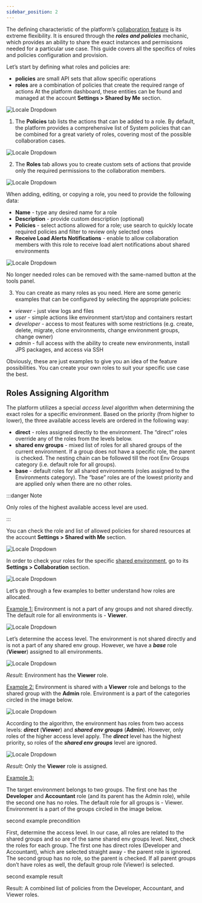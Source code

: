 ```yaml
---
sidebar_position: 2
---
```


The defining characteristic of the platform’s [collaboration feature](https://cloudmydc.com/) is its extreme flexibility. It is ensured through the **_roles and policies_** mechanic, which provides an ability to share the exact instances and permissions needed for a particular use case. This guide covers all the specifics of roles and policies configuration and provision.

Let’s start by defining what roles and policies are:

- **policies** are small API sets that allow specific operations
- **roles** are a combination of policies that create the required range of actions
  At the platform dashboard, these entities can be found and managed at the account **Settings > Shared by Me** section.

<div style={{
    display:'flex',
    justifyContent: 'center',
    margin: '0 0 1rem 0'
}}>

![Locale Dropdown](./img/CollaborationRoles&Policies/01-account-settings-button.png)

</div>

1. The **Policies** tab lists the actions that can be added to a role. By default, the platform provides a comprehensive list of System policies that can be combined for a great variety of roles, covering most of the possible collaboration cases.

<div style={{
    display:'flex',
    justifyContent: 'center',
    margin: '0 0 1rem 0'
}}>

![Locale Dropdown](./img/CollaborationRoles&Policies/02-account-collaboration-policies.png)

</div>

2. The **Roles** tab allows you to create custom sets of actions that provide only the required permissions to the collaboration members.

<div style={{
    display:'flex',
    justifyContent: 'center',
    margin: '0 0 1rem 0'
}}>

![Locale Dropdown](./img/CollaborationRoles&Policies/03-account-collaboration-roles.png)

</div>

When adding, editing, or copying a role, you need to provide the following data:

- **Name** - type any desired name for a role
- **Description** - provide custom description (optional)
- **Policies** - select actions allowed for a role; use search to quickly locate required policies and filter to review only selected ones
- **Receive Load Alerts Notifications** - enable to allow collaboration members with this role to receive load alert notifications about shared environments

<div style={{
    display:'flex',
    justifyContent: 'center',
    margin: '0 0 1rem 0'
}}>

![Locale Dropdown](./img/CollaborationRoles&Policies/04-collaboration-add-role-dialog.png)

</div>

No longer needed roles can be removed with the same-named button at the tools panel.

3. You can create as many roles as you need. Here are some generic examples that can be configured by selecting the appropriate policies:

- _viewer_ - just view logs and files
- _user_ - simple actions like environment start/stop and containers restart
- _developer_ - access to most features with some restrictions (e.g. create, delete, migrate, clone environments, change environment groups, change owner)
- _admin_ - full access with the ability to create new environments, install JPS packages, and access via SSH

Obviously, these are just examples to give you an idea of the feature possibilities. You can create your own roles to suit your specific use case the best.

## Roles Assigning Algorithm

The platform utilizes a special _access level_ algorithm when determining the exact roles for a specific environment. Based on the priority (from higher to lower), the three available access levels are ordered in the following way:

- **direct** - roles assigned directly to the environment. The “direct” roles override any of the roles from the levels below.
- **shared env groups** - mixed list of roles for all shared groups of the current environment. If a group does not have a specific role, the parent is checked. The nesting chain can be followed till the root Env Groups category (i.e. default role for all groups).
- **base** - default roles for all shared environments (roles assigned to the Environments category). The “base” roles are of the lowest priority and are applied only when there are no other roles.

:::danger Note

Only roles of the highest available access level are used.

:::

You can check the role and list of allowed policies for shared resources at the account **Settings > Shared with Me** section.

<div style={{
    display:'flex',
    justifyContent: 'center',
    margin: '0 0 1rem 0'
}}>

![Locale Dropdown](./img/CollaborationRoles&Policies/05-collaboration-shared-with-me-tab.png)

</div>

In order to check your roles for the specific [shared environment](https://cloudmydc.com/), go to its **Settings > Collaboration** section.

<div style={{
    display:'flex',
    justifyContent: 'center',
    margin: '0 0 1rem 0'
}}>

![Locale Dropdown](./img/CollaborationRoles&Policies/06-environment-collaboration-settings.png)

</div>

Let’s go through a few examples to better understand how roles are allocated.

<u>Example 1:</u> Environment is not a part of any groups and not shared directly. The default role for all environments is - **Viewer**.

<div style={{
    display:'flex',
    justifyContent: 'center',
    margin: '0 0 1rem 0'
}}>

![Locale Dropdown](./img/CollaborationRoles&Policies/07-third-example-precondition.png)

</div>

Let’s determine the access level. The environment is not shared directly and is not a part of any shared env group. However, we have a **_base_** role (**Viewer**) assigned to all environments.

<div style={{
    display:'flex',
    justifyContent: 'center',
    margin: '0 0 1rem 0'
}}>

![Locale Dropdown](./img/CollaborationRoles&Policies/08-third-example-result.png)

</div>

_Result:_ Environment has the **Viewer** role.

<u>Example 2:</u> Environment is shared with a **Viewer** role and belongs to the shared group with the **Admin** role. Environment is a part of the categories circled in the image below.

<div style={{
    display:'flex',
    justifyContent: 'center',
    margin: '0 0 1rem 0'
}}>

![Locale Dropdown](./img/CollaborationRoles&Policies/09-first-example-precondition.png)

</div>

According to the algorithm, the environment has roles from two access levels: **_direct_** (**Viewer**) and **_shared env groups_** (**Admin**). However, only roles of the higher access level apply. The **_direct_** level has the highest priority, so roles of the **_shared env groups_** level are ignored.

<div style={{
    display:'flex',
    justifyContent: 'center',
    margin: '0 0 1rem 0'
}}>

![Locale Dropdown](./img/CollaborationRoles&Policies/10-first-example-result.png)

</div>

_Result:_ Only the **Viewer** role is assigned.

<u>Example 3:</u>

The target environment belongs to two groups. The first one has the **Developer** and **Accountant** role (and its parent has the Admin role), while the second one has no roles. The default role for all groups is - Viewer. Environment is a part of the groups circled in the image below.

second example precondition

First, determine the access level. In our case, all roles are related to the shared groups and so are of the same shared env groups level. Next, check the roles for each group. The first one has direct roles (Developer and Accountant), which are selected straight away - the parent role is ignored. The second group has no role, so the parent is checked. If all parent groups don’t have roles as well, the default group role (Viewer) is selected.

second example result

Result: A combined list of policies from the Developer, Accountant, and Viewer roles.
